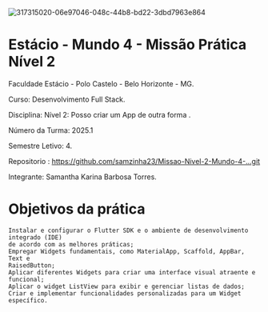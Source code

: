 ![317315020-06e97046-048c-44b8-bd22-3dbd7963e864](https://github.com/user-attachments/assets/444e3177-f80e-41f5-bb3a-a4cadfeb1fa2)

<h1>Estácio - Mundo 4 - Missão Prática  Nível 2</h1>



Faculdade Estácio - Polo Castelo - Belo Horizonte - MG.
 
Curso: Desenvolvimento Full Stack.
 
Disciplina: Nível 2: Posso criar um App de outra forma .
 
Número da Turma: 2025.1
 
Semestre Letivo: 4.

Repositorio : https://github.com/samzinha23/Missao-Nivel-2-Mundo-4-...git

Integrante: Samantha Karina Barbosa Torres.

<h1>Objetivos da prática</h1>

    Instalar e configurar o Flutter SDK e o ambiente de desenvolvimento integrado (IDE)
    de acordo com as melhores práticas;
    Empregar Widgets fundamentais, como MaterialApp, Scaffold, AppBar, Text e
    RaisedButton;
    Aplicar diferentes Widgets para criar uma interface visual atraente e funcional;
    Aplicar o widget ListView para exibir e gerenciar listas de dados;
    Criar e implementar funcionalidades personalizadas para um Widget específico.
